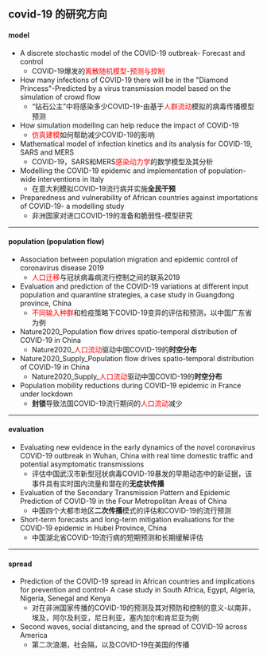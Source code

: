 ## covid-19 的研究方向

####  model

* A discrete stochastic model of the COVID-19 outbreak- Forecast and control
  * COVID-19爆发的<font color='red'>离散随机模型-预测与控制</font>
* How many infections of COVID-19 there will be in the "Diamond Princess"-Predicted by a virus transmission model based on the simulation of crowd flow
  * “钻石公主”中将感染多少COVID-19-由基于<font color='red'>人群流动</font>模拟的病毒传播模型预测
* How simulation modelling can help reduce the impact of COVID-19
  * <font color='red'>仿真建模</font>如何帮助减少COVID-19的影响
* Mathematical model of infection kinetics and its analysis for COVID-19, SARS and MERS
  * COVID-19，SARS和MERS<font color='red'>感染动力学</font>的数学模型及其分析
* Modelling the COVID-19 epidemic and implementation of population-wide interventions in Italy
  * 在意大利模拟COVID-19流行病并实施**全民干预**
* Preparedness and vulnerability of African countries against importations of COVID-19- a modelling study
  * 非洲国家对进口COVID-19的准备和脆弱性-模型研究

---

#### population (population flow)

* Association between population migration and epidemic control of coronavirus disease 2019
  * <font color='red'>人口迁移</font>与冠状病毒病流行控制之间的联系2019
* Evaluation and prediction of the COVID-19 variations at different input population and quarantine strategies, a case study in Guangdong province, China
  * <font color='red'>不同输入种群</font>和检疫策略下COVID-19变异的评估和预测，以中国广东省为例
* Nature2020_Population flow drives spatio-temporal distribution of COVID-19 in China
  * Nature2020_<font color='red'>人口流动</font>驱动中国COVID-19的**时空分布**
* Nature2020_Supply_Population flow drives spatio-temporal distribution of COVID-19 in China
  * Nature2020_Supply_<font color='red'>人口流动</font>驱动中国COVID-19的**时空分布**
* Population mobility reductions during COVID-19 epidemic in France under lockdown
  * **封锁**导致法国COVID-19流行期间的<font color='red'>人口流动</font>减少

---

#### evaluation

* Evaluating new evidence in the early dynamics of the novel coronavirus COVID-19 outbreak in Wuhan, China with real time domestic traffic and potential asymptomatic transmissions 
  * 评估中国武汉市新型冠状病毒COVID-19暴发的早期动态中的新证据，该事件具有实时国内流量和潜在的**无症状传播**
* Evaluation of the Secondary Transmission Pattern and Epidemic Prediction of COVID-19 in the Four Metropolitan Areas of China
  * 中国四个大都市地区**二次传播**模式的评估和COVID-19的流行预测
* Short-term forecasts and long-term mitigation evaluations for the COVID-19 epidemic in Hubei Province, China
  * 中国湖北省COVID-19流行病的短期预测和长期缓解评估

---

#### spread

* Prediction of the COVID-19 spread in African countries and implications for prevention and control- A case study in South Africa, Egypt, Algeria, Nigeria, Senegal and Kenya
  * 对在非洲国家传播的COVID-19的预测及其对预防和控制的意义-以南非，埃及，阿尔及利亚，尼日利亚，塞内加尔和肯尼亚为例
* Second waves, social distancing, and the spread of COVID-19 across America 
  * 第二次浪潮，社会隔，以及COVID-19在美国的传播
